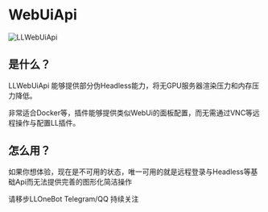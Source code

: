 # WebUiApi
![LLWebUiApi](https://socialify.git.ci/LLOneBot/LLWebUiApi/image?description=1&forks=1&issues=1&language=1&logo=https%3A%2F%2Fcdn.jsdelivr.net%2Fgh%2FLLOneBot%2FLLWebUiApi%2Fdocs%2Flogo.jpg&name=1&owner=1&pulls=1&stargazers=1&theme=Light)

## 是什么？
LLWebUiApi 能够提供部分伪Headless能力，将无GPU服务器渲染压力和内存压力降低。

非常适合Docker等，插件能够提供类似WebUi的面板配置，而无需通过VNC等远程操作与配置LL插件。


## 怎么用？
如果你想体验，现在是不可用的状态，唯一可用的就是远程登录与Headless等基础Api而无法提供完善的图形化简洁操作

请移步LLOneBot Telegram/QQ 持续关注